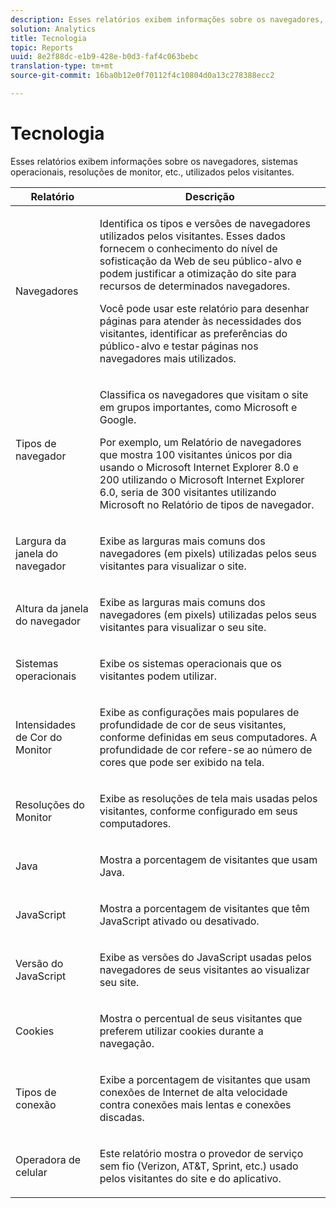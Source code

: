 ```yaml
---
description: Esses relatórios exibem informações sobre os navegadores, sistemas operacionais, resoluções de monitor, etc., utilizados pelos visitantes.
solution: Analytics
title: Tecnologia
topic: Reports
uuid: 8e2f88dc-e1b9-428e-b0d3-faf4c063bebc
translation-type: tm+mt
source-git-commit: 16ba0b12e0f70112f4c10804d0a13c278388ecc2

---
```



# Tecnologia

Esses relatórios exibem informações sobre os navegadores, sistemas operacionais, resoluções de monitor, etc., utilizados pelos visitantes.

<table id="table_6B55FDDC4C484766BC3817E06551E753"> 
 <thead> 
  <tr> 
   <th colname="col1" class="entry"> Relatório </th> 
   <th colname="col2" class="entry"> Descrição </th> 
  </tr> 
 </thead>
 <tbody> 
  <tr> 
   <td colname="col1"> Navegadores </td> 
   <td colname="col2"> <p> Identifica os tipos e versões de navegadores utilizados pelos visitantes. Esses dados fornecem o conhecimento do nível de sofisticação da Web de seu público-alvo e podem justificar a otimização do site para recursos de determinados navegadores. </p> <p>Você pode usar este relatório para desenhar páginas para atender às necessidades dos visitantes, identificar as preferências do público-alvo e testar páginas nos navegadores mais utilizados. </p> </td> 
  </tr> 
  <tr> 
   <td colname="col1"> Tipos de navegador </td> 
   <td colname="col2"> <p> Classifica os navegadores que visitam o site em grupos importantes, como Microsoft e Google. </p> <p>Por exemplo, um <span class="wintitle">Relatório de navegadores</span> que mostra 100 visitantes únicos por dia usando o Microsoft Internet Explorer 8.0 e 200 utilizando o Microsoft Internet Explorer 6.0, seria de 300 visitantes utilizando Microsoft no <span class="wintitle">Relatório de tipos de navegador</span>. </p> </td> 
  </tr> 
  <tr> 
   <td colname="col1"> Largura da janela do navegador </td> 
   <td colname="col2"> <p> Exibe as larguras mais comuns dos navegadores (em pixels) utilizadas pelos seus visitantes para visualizar o site. </p> </td> 
  </tr> 
  <tr> 
   <td colname="col1"> Altura da janela do navegador </td> 
   <td colname="col2"> <p> Exibe as larguras mais comuns dos navegadores (em pixels) utilizadas pelos seus visitantes para visualizar o seu site. </p> </td> 
  </tr> 
  <tr> 
   <td colname="col1"> Sistemas operacionais </td> 
   <td colname="col2"> <p> Exibe os sistemas operacionais que os visitantes podem utilizar. </p> </td> 
  </tr> 
  <tr> 
   <td colname="col1"> Intensidades de Cor do Monitor </td> 
   <td colname="col2"> <p> Exibe as configurações mais populares de profundidade de cor de seus visitantes, conforme definidas em seus computadores. A profundidade de cor refere-se ao número de cores que pode ser exibido na tela. </p> </td> 
  </tr> 
  <tr> 
   <td colname="col1"> Resoluções do Monitor </td> 
   <td colname="col2"> <p> Exibe as resoluções de tela mais usadas pelos visitantes, conforme configurado em seus computadores. </p> </td> 
  </tr> 
  <tr> 
   <td colname="col1"> Java </td> 
   <td colname="col2"> <p> Mostra a porcentagem de visitantes que usam Java. </p> </td> 
  </tr> 
  <tr> 
   <td colname="col1"> JavaScript </td> 
   <td colname="col2"> <p> Mostra a porcentagem de visitantes que têm JavaScript ativado ou desativado. </p> </td> 
  </tr> 
  <tr> 
   <td colname="col1"> Versão do JavaScript </td> 
   <td colname="col2"> <p> Exibe as versões do JavaScript usadas pelos navegadores de seus visitantes ao visualizar seu site. </p> </td> 
  </tr> 
  <tr> 
   <td colname="col1"> Cookies </td> 
   <td colname="col2"> <p> Mostra o percentual de seus visitantes que preferem utilizar cookies durante a navegação. </p> </td> 
  </tr> 
  <tr> 
   <td colname="col1"> Tipos de conexão </td> 
   <td colname="col2"> <p> Exibe a porcentagem de visitantes que usam conexões de Internet de alta velocidade contra conexões mais lentas e conexões discadas. </p> </td> 
  </tr> 
  <tr> 
   <td colname="col1"> Operadora de celular </td> 
   <td colname="col2"> <p> Este relatório mostra o provedor de serviço sem fio (Verizon, AT&amp;T, Sprint, etc.) usado pelos visitantes do site e do aplicativo.  </p> </td> 
  </tr> 
 </tbody> 
</table>


